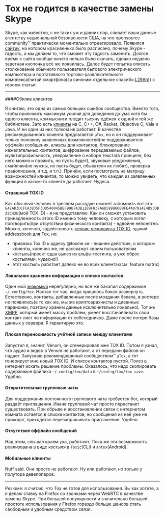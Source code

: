 Tox не годится в качестве замены Skype
======================================

Skype, как известно, с не таких уж и давних пор, сливает ваши данные агентству национальной безопасности США, на что opensource community™ практически моментально отреагировало. Появился [сайтик](http://tox.im), на котором красивенько было расписано, почему Skype - гадость, а мы делаем то, что сможет эту гадость заменить. Долгое время с сайта вообще ничего нельзя было скачать, однако недавно заветная кнопочка всё же появилась. Далее будет попытка описать столкновение обычного пользователя бытового электрического компьютера и портативного торгово-развлекательного комплекса(читай смартфона(за синоним отдельное спасибо [L29Ah](http://l29ah.blasux.ru))) c героем статьи.

------------------------------------------------------------

####Обилие клиентов

Я считаю, это одна из самых больших ошибок сообщества. Вместо того, чтобы приложить максимум усилий для доведения до ума хотя бы одного клиента, коммьюнити плодит тысячу одёжек к одной и той же библиотеке. Зато есть [клиенты](https://wiki.tox.im/Clients) на C, C++, C#, Racket, Objective C, Vala и Java. И ни один из них толком не работает. В качестве рекомендованного клиента предлагается `µTox`, но и он поддерживает только половину заявленных возможностей(не поддерживается: оффлайн сообщения, алиасы для контактов, блокирование нежелательных контактов, шифрование передаваемых файлов, мультипрофильность, уведомление о наборе текста(в принципе, без него можно и прожить, но пусть будет), звуковые уведомления, смайлики(не нужны, но пусть будут, обыватели их любят), проверка правописания, и т.д, и т.п.). Причём, если посмотреть на матрицу возможностей клиентов, то можно увидеть, что каждая из заявленных функций в каком-то клиенте да работает. Чудеса.

#### Страшный TOX ID

Как обычный человек в трезвом рассудке сможет запомнить вот это: `E4EAD3DCFCA3B35F3DD548045BEF99B7A3B1289F837A6B599B66B8FE4A07914E4B93DB22C42E`(мой TOX ID) - я не представляю. Как он сможет установить принадлежность этого ID именно тому человеку, с которым хотел поговорить(при отсутствии физического контакта) - вдвойне непонятно. Можно, конечно, задействовать [сервис резолвинга TOX ID](http://toxme.se), эдакий addressbook для Tox, но:

+ привязка Tox ID к адресу @toxme.se - лишнее действие, о котором клиенты, конечно же, не расскажут своим пользователям
+ костыль(проект едва вылез из альфа-тестинга, а уже оброс костылями, чудесно!)
+ этот костыль работает далеко не во всех клиентах(см. feature matrix)

#### Локальное хранение информации о списке контактов

Один мой [знакомый](http://lexs.blasux.ru) нерегулярно, но всё же бэкапил содержимое `~/.config/tox`. Настал тот час, когда пришлось бэкап развернуть. Естественно, контакты, добавленные после моздания бэкапа, в ростере не появились(а то как же, мы же криптоарахнисты и диванные параноики, поэтому храним данные исключительно локально). Тот же [XMPP](http://xmpp.org), который имеет массу проблем, умеет восстанавливать свой контакт-лист по информации от собеседников. Даже после потери базы данных у сервера. Я гарантирую это.

#### Плохая переносимость учётной записи между клиентами

Запустил я, значит, Venom, он сгенерировал мне TOX ID. Потом я узнал, что аудио и видео в Venom не работают, а от передачи файлов он падает. Запускаю рекомендованный сообществом™ `µTox`, а тот генерирует мне новый TOX ID. И список контактов пустой. Полез в интернет искать решение проблемы. Оказалось, что надо скопировать содержимое файлика `~/.config/tox/data` в `~/config/tox/tox_save`. Удобно.

#### Отвратительные групповые чаты

Для поддержания постоянного группового чата требуется бот, который раздаёт приглашения. Иначе групповой чат просто перестанет существовать. При обрыве и восстановлении связи с интернетом комната остаётся в списке контактов, но сообщения из неё уже не приходят, приходится перезапрашивать приглашение. Удобно.

#### Отсутствие оффлайн сообщений

Над этим, слышал краем уха, работают. Пока же эта возможность реализована в виде костыля в `Toxic`(CLI) и `Antox`(Android).

#### Мобильные клиенты

Nuff said. Они просто не работают. Ну или работают, но только у полутора девелоперов.

------------------------------------------------------------

Резюме: я считаю, что Tox не готов для использования. Вы как хотите, а я делаю ставку на Firefox со звонками через WebRTC в качестве замены Skype. При большей популярности и значительно большей простоте использования у Firefox гораздо больше шансов стать свободным и удобным средством связи.
